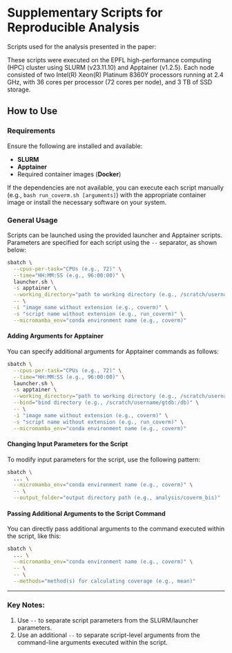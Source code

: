 
# Supplementary Scripts for Reproducible Analysis

Scripts used for the analysis presented in the paper: 

These scripts were executed on the EPFL high-performance computing (HPC) cluster using SLURM (v23.11.10) and Apptainer (v1.2.5). Each node consisted of two Intel(R) Xeon(R) Platinum 8360Y processors running at 2.4 GHz, with 36 cores per processor (72 cores per node), and 3 TB of SSD storage.

## How to Use

### Requirements

Ensure the following are installed and available:
- **SLURM**
- **Apptainer**
- Required container images (**Docker**)

If the dependencies are not available, you can execute each script manually (e.g., `bash run_coverm.sh [arguments]`) with the appropriate container image or install the necessary software on your system.

### General Usage

Scripts can be launched using the provided launcher and Apptainer scripts. Parameters are specified for each script using the `--` separator, as shown below:

```bash
sbatch \
  --cpus-per-task="CPUs (e.g., 72)" \
  --time="HH:MM:SS (e.g., 96:00:00)" \
  launcher.sh \
  -s apptainer \
  --working_directory="path to working directory (e.g., /scratch/username/projects/E80)" \
  -- \
  -i "image name without extension (e.g., coverm)" \
  -s "script name without extension (e.g., run_coverm)" \
  --micromamba_env="conda environment name (e.g., coverm)"
```

#### Adding Arguments for Apptainer

You can specify additional arguments for Apptainer commands as follows:

```bash
sbatch \
  --cpus-per-task="CPUs (e.g., 72)" \
  --time="HH:MM:SS (e.g., 96:00:00)" \
  launcher.sh \
  -s apptainer \
  --working_directory="path to working directory (e.g., /scratch/username/projects/E80)" \
  --bind="bind directory (e.g., /scratch/username/gtdb:/db)" \
  -- \
  -i "image name without extension (e.g., coverm)" \
  -s "script name without extension (e.g., run_coverm)" \
  --micromamba_env="conda environment name (e.g., coverm)"
```

#### Changing Input Parameters for the Script

To modify input parameters for the script, use the following pattern:

```bash
sbatch \
  ... \
  --micromamba_env="conda environment name (e.g., coverm)" \
  -- \
  --output_folder="output directory path (e.g., analysis/coverm_bis)"
```

#### Passing Additional Arguments to the Script Command

You can directly pass additional arguments to the command executed within the script, like this:

```bash
sbatch \
  ... \
  --micromamba_env="conda environment name (e.g., coverm)" \
  -- \
  -- \
  --methods="method(s) for calculating coverage (e.g., mean)"
```

---

### Key Notes:
1. Use `--` to separate script parameters from the SLURM/launcher parameters.
2. Use an additional `--` to separate script-level arguments from the command-line arguments executed within the script.


